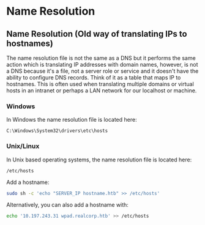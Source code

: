 # Name Resolution

## Name Resolution \(Old way of translating IPs to hostnames\)

The name resolution file is not the same as a DNS but it performs the same action which is translating IP addresses with domain names, however, is not a DNS because it's a file, not a server role or service and it doesn't have the ability to configure DNS records. Think of it as a table that maps IP to hostnames. This is often used when translating multiple domains or virtual hosts in an intranet or perhaps a LAN network for our localhost or machine.

### Windows

In Windows the name resolution file is located here:

```text
C:\Windows\System32\drivers\etc\hosts
```

### Unix/Linux

In Unix based operating systems, the name resolution file is located here:

```text
/etc/hosts
```

Add a hostname:

```bash
sudo sh -c 'echo "SERVER_IP hostname.htb" >> /etc/hosts'
```

Alternatively, you can also add a hostname with:

```bash
echo '10.197.243.31 wpad.realcorp.htb' >> /etc/hosts
```

